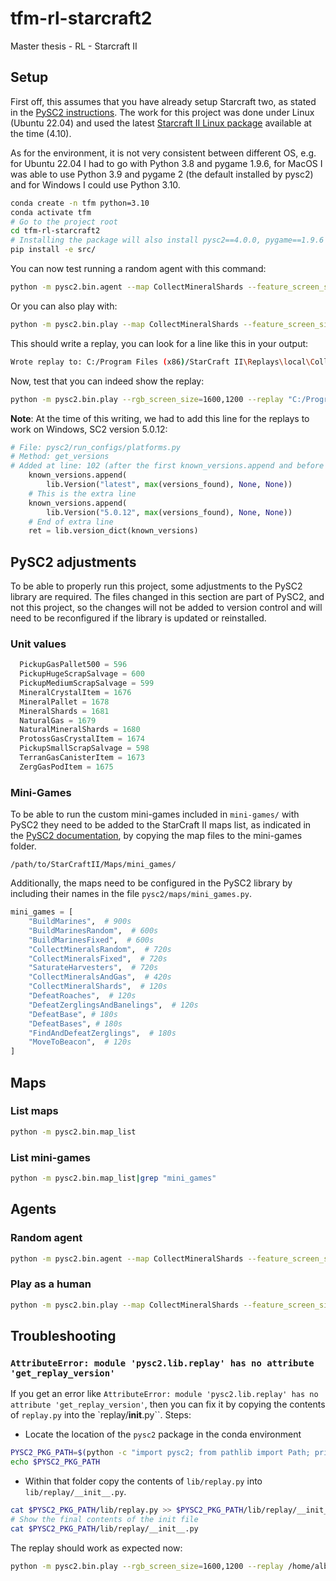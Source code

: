 # tfm-rl-starcraft2

Master thesis - RL - Starcraft II

## Setup

First off, this assumes that you have already setup Starcraft two, as stated in the [PySC2 instructions](https://github.com/google-deepmind/pysc2/tree/master?tab=readme-ov-file#get-starcraft-ii). The work for this project was done under Linux (Ubuntu 22.04) and used the latest [Starcraft II Linux package](https://github.com/Blizzard/s2client-proto#linux-packages) available at the time (4.10).

As for the environment, it is not very consistent between different OS, e.g. for Ubuntu 22.04 I had to go with Python 3.8 and pygame 1.9.6, for MacOS I was able to use Python 3.9 and pygame 2 (the default installed by pysc2) and for Windows I could use Python 3.10.

```bash
conda create -n tfm python=3.10
conda activate tfm
# Go to the project root
cd tfm-rl-starcraft2
# Installing the package will also install pysc2==4.0.0, pygame==1.9.6 and protobuf 3.19.6
pip install -e src/
```

You can now test running a random agent with this command:

```bash
python -m pysc2.bin.agent --map CollectMineralShards --feature_screen_size=256 --feature_minimap_size=128
```

Or you can also play with:

```bash
python -m pysc2.bin.play --map CollectMineralShards --feature_screen_size=256 --feature_minimap_size=128
```

This should write a replay, you can look for a line like this in your output:

```bash
Wrote replay to: C:/Program Files (x86)/StarCraft II\Replays\local\CollectMineralShards_2024-02-16-11-47-57.SC2Replay
```

Now, test that you can indeed show the replay:

```bash
python -m pysc2.bin.play --rgb_screen_size=1600,1200 --replay "C:/Program Files (x86)/StarCraft II\Replays\local\CollectMineralShards_2024-02-16-11-47-57.SC2Replay"
```

**Note**: At the time of this writing, we had to add this line for the replays to work on Windows, SC2 version 5.0.12:

```python
# File: pysc2/run_configs/platforms.py
# Method: get_versions
# Added at line: 102 (after the first known_versions.append and before the ret = lib.version_dict...)
    known_versions.append(
        lib.Version("latest", max(versions_found), None, None))
    # This is the extra line
    known_versions.append(
        lib.Version("5.0.12", max(versions_found), None, None))
    # End of extra line
    ret = lib.version_dict(known_versions)
```

## PySC2 adjustments

To be able to properly run this project, some adjustments to the PySC2 library are required. The files changed in this section are part of PySC2, and not this project, so the changes will not be added to version control and will need to be reconfigured if the library is updated or reinstalled.

### Unit values



```python
  PickupGasPallet500 = 596
  PickupHugeScrapSalvage = 600
  PickupMediumScrapSalvage = 599
  MineralCrystalItem = 1676
  MineralPallet = 1678
  MineralShards = 1681
  NaturalGas = 1679
  NaturalMineralShards = 1680
  ProtossGasCrystalItem = 1674
  PickupSmallScrapSalvage = 598
  TerranGasCanisterItem = 1673
  ZergGasPodItem = 1675
```

### Mini-Games

To be able to run the custom mini-games included in `mini-games/` with PySC2 they need to be added to the StarCraft II maps list, as indicated in the [PySC2 documentation](https://github.com/google-deepmind/pysc2?tab=readme-ov-file#get-the-maps), by copying the map files to the mini-games folder.

`/path/to/StarCraftII/Maps/mini_games/`

Additionally, the maps need to be configured in the PySC2 library by including their names in the file `pysc2/maps/mini_games.py`.

```python
mini_games = [
    "BuildMarines",  # 900s
    "BuildMarinesRandom",  # 600s
    "BuildMarinesFixed",  # 600s
    "CollectMineralsRandom",  # 720s
    "CollectMineralsFixed",  # 720s
    "SaturateHarvesters",  # 720s
    "CollectMineralsAndGas",  # 420s
    "CollectMineralShards",  # 120s
    "DefeatRoaches",  # 120s
    "DefeatZerglingsAndBanelings",  # 120s
    "DefeatBase", # 180s
    "DefeatBases", # 180s
    "FindAndDefeatZerglings",  # 180s
    "MoveToBeacon",  # 120s
]
```

## Maps

### List maps

```bash
python -m pysc2.bin.map_list
```

### List mini-games

```bash
python -m pysc2.bin.map_list|grep "mini_games"
```

## Agents

### Random agent

```bash
python -m pysc2.bin.agent --map CollectMineralShards --feature_screen_size=256 --feature_minimap_size=128
```

### Play as a human

```bash
python -m pysc2.bin.play --map CollectMineralShards --feature_screen_size=256 --feature_minimap_size=128
```




## Troubleshooting

### `AttributeError: module 'pysc2.lib.replay' has no attribute 'get_replay_version'`

If you get an error like `AttributeError: module 'pysc2.lib.replay' has no attribute 'get_replay_version'`, then you can fix it by copying the contents of `replay.py` into the `replay/__init__.py``. Steps:

- Locate the location of the `pysc2` package in the conda environment

```bash
PYSC2_PKG_PATH=$(python -c "import pysc2; from pathlib import Path; print(Path(pysc2.__file__).parent)")
echo $PYSC2_PKG_PATH
```

- Within that folder copy the contents of `lib/replay.py` into `lib/replay/__init__.py`.

```bash
cat $PYSC2_PKG_PATH/lib/replay.py >> $PYSC2_PKG_PATH/lib/replay/__init__.py
# Show the final contents of the init file
cat $PYSC2_PKG_PATH/lib/replay/__init__.py
```

The replay should work as expected now:

```bash
python -m pysc2.bin.play --rgb_screen_size=1600,1200 --replay /home/albert/StarCraftII/Replays/RandomAgent/CollectMineralShards_2024-02-04-11-00-02.SC2Replay
```